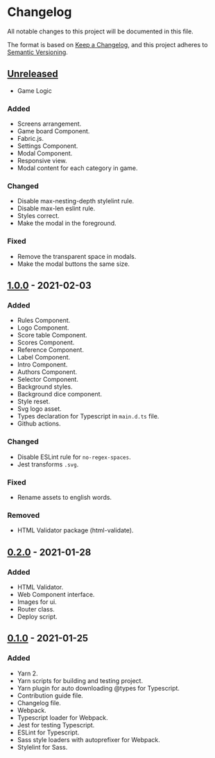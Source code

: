 # Changelog

All notable changes to this project will be documented in this file.

The format is based on [Keep a Changelog](https://keepachangelog.com/en/1.0.0/),
and this project adheres to [Semantic Versioning](https://semver.org/spec/v2.0.0.html).

## [Unreleased]

- Game Logic

### Added 

- Screens arrangement.
- Game board Component.
- Fabric.js.
- Settings Component.
- Modal Component.
- Responsive view.
- Modal content for each category in game.

### Changed

- Disable max-nesting-depth stylelint rule.
- Disable max-len eslint rule.
- Styles correct.
- Make the modal in the foreground.

### Fixed

- Remove the transparent space in modals.
- Make the modal buttons the same size.

## [1.0.0] - 2021-02-03

### Added

- Rules Component.
- Logo Component.
- Score table Component.
- Scores Component.
- Reference Component.
- Label Component.
- Intro Component.
- Authors Component.
- Selector Component.
- Background styles.
- Background dice component.
- Style reset.
- Svg logo asset.
- Types declaration for Typescript in `main.d.ts` file.
- Github actions.

### Changed

- Disable ESLint rule for `no-regex-spaces`.
- Jest transforms `.svg`.

### Fixed

- Rename assets to english words.

### Removed

- HTML Validator package (html-validate).

## [0.2.0] - 2021-01-28

### Added

- HTML Validator.
- Web Component interface.
- Images for ui.
- Router class.
- Deploy script.

## [0.1.0] - 2021-01-25

### Added

- Yarn 2.
- Yarn scripts for building and testing project.
- Yarn plugin for auto downloading @types for Typescript.
- Contribution guide file.
- Changelog file.
- Webpack.
- Typescript loader for Webpack.
- Jest for testing Typescript.
- ESLint for Typescript.
- Sass style loaders with autoprefixer for Webpack.
- Stylelint for Sass.

[unreleased]: https://github.com/ruljin/CodersCamp2020.Project.TypeScript.YahtzeeGame/compare/1.0.0...HEAD
[1.0.0]: https://github.com/ruljin/CodersCamp2020.Project.TypeScript.YahtzeeGame/compare/0.2.0...1.0.0
[0.2.0]: https://github.com/ruljin/CodersCamp2020.Project.TypeScript.YahtzeeGame/compare/0.1.0...0.2.0
[0.1.0]: https://github.com/ruljin/CodersCamp2020.Project.TypeScript.YahtzeeGame/releases/tag/0.1.0
